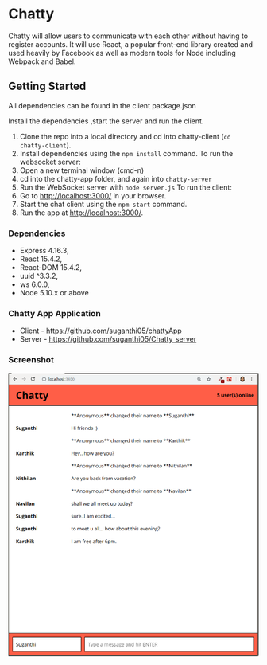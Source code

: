 Chatty 
=======

Chatty will allow users to communicate with each other without having to register accounts. It will use React, a popular front-end library created and used heavily by Facebook as well as modern tools for Node including Webpack and Babel.

## Getting Started

All dependencies can be found in the  client package.json

Install the dependencies ,start the server and run the client.

1. Clone the repo into a local directory and cd into chatty-client (`cd chatty-client`).
2. Install dependencies using the `npm install` command. 
   To run the websocket server:
3. Open a new terminal window (cmd-n)
4. cd into the chatty-app folder, and again into `chatty-server`
5. Run the WebSocket server with `node server.js` 
   To run the client:
6. Go to <http://localhost:3000/> in your browser.
7. Start the chat client using the `npm start` command. 
8. Run the app at <http://localhost:3000/>.


### Dependencies

- Express 4.16.3,
- React 15.4.2,
- React-DOM 15.4.2,
- uuid ^3.3.2,
- ws 6.0.0,
- Node 5.10.x or above

### Chatty App Application
 * Client - https://github.com/suganthi05/chattyApp
 * Server - https://github.com/suganthi05/Chatty_server
 
### Screenshot
![Screenshot of chat client](https://github.com/suganthi05/chattyApp/blob/master/docs/Screenshot%20from%202018-10-07%2019-33-31.png)


 
